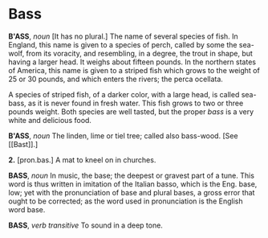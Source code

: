 # Bass

**B'ASS**, _noun_ \[It has no plural.\] The name of several species of fish. In England, this name is given to a species of perch, called by some the sea-wolf, from its voracity, and resembling, in a degree, the trout in shape, but having a larger head. It weighs about fifteen pounds. In the northern states of America, this name is given to a striped fish which grows to the weight of 25 or 30 pounds, and which enters the rivers; the perca ocellata.

A species of striped fish, of a darker color, with a large head, is called sea-bass, as it is never found in fresh water. This fish grows to two or three pounds weight. Both species are well tasted, but the proper _bass_ is a very white and delicious food.

**B'ASS**, _noun_ The linden, lime or tiel tree; called also bass-wood. \[See [[Bast]].\]

**2.** \[pron.bas.\] A mat to kneel on in churches.

**BASS**, _noun_ In music, the base; the deepest or gravest part of a tune. This word is thus written in imitation of the Italian basso, which is the Eng. base, low; yet with the pronunciation of base and plural bases, a gross error that ought to be corrected; as the word used in pronunciation is the English word base.

**BASS**, _verb transitive_ To sound in a deep tone.